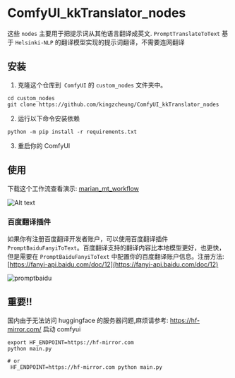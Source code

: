 # ComfyUI_kkTranslator_nodes

这些 `nodes` 主要用于把提示词从其他语言翻译成英文.
`PromptTranslateToText` 基于 `Helsinki-NLP` 的翻译模型实现的提示词翻译，不需要连网翻译

## 安装
1. 克隆这个仓库到` ComfyUI` 的 `custom_nodes` 文件夹中。
```
cd custom_nodes
git clone https://github.com/kingzcheung/ComfyUI_kkTranslator_nodes
```
2. 运行以下命令安装依赖
```
python -m pip install -r requirements.txt
```
3. 重启你的 ComfyUI

## 使用
下载这个工作流查看演示: [marian_mt_workflow](./marian_mt_workflow.json)

![Alt text](image.png)

### 百度翻译插件
如果你有注册百度翻译开发者账户，可以使用百度翻译插件 `PromptBaiduFanyiToText`。百度翻译支持的翻译内容比本地模型更好，也更快，但是需要在 `PromptBaiduFanyiToText` 中配置你的百度翻译账户信息。注册方法: [https://fanyi-api.baidu.com/doc/12](https://fanyi-api.baidu.com/doc/12)

![promptbaidu](image-1.png)

## 重要!!

国内由于无法访问 huggingface 的服务器问题,麻烦请参考: https://hf-mirror.com/ 启动 comfyui

```
export HF_ENDPOINT=https://hf-mirror.com
python main.py

# or 
 HF_ENDPOINT=https://hf-mirror.com python main.py
```
